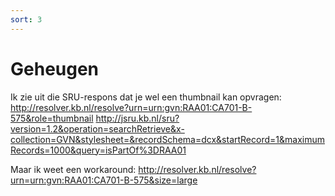 ```yaml
---
sort: 3
---
```


# Geheugen

Ik zie uit die SRU-respons dat je wel een thumbnail kan opvragen: http://resolver.kb.nl/resolve?urn=urn:gvn:RAA01:CA701-B-575&role=thumbnail
http://jsru.kb.nl/sru?version=1.2&operation=searchRetrieve&x-collection=GVN&stylesheet=&recordSchema=dcx&startRecord=1&maximumRecords=1000&query=isPartOf%3DRAA01

Maar ik weet een workaround: http://resolver.kb.nl/resolve?urn=urn:gvn:RAA01:CA701-B-575&size=large